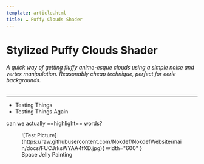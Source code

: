 ```yaml
---
template: article.html
title: ☁️ Puffy Clouds Shader
---
```


# **Stylized Puffy Clouds Shader**
###### A quick way of getting fluffy anime-esque clouds using a simple noise and vertex manipulation. Reasonably cheap technique, perfect for eerie backgrounds.
___

* Testing Things
* Testing Things Again


can we actually ==highlight== words?
<figure markdown>
![Test Picture](https://raw.githubusercontent.com/Nokdef/NokdefWebsite/main/docs/FUCJrksWYAA4fXD.jpg){ width="600" }
<figcaption> Space Jelly Painting</figcaption> </figure>
